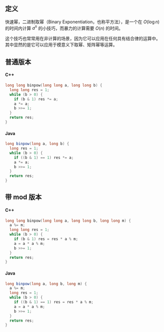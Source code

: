 ## 定义

快速幂，二进制取幂（Binary Exponentiation，也称平方法），是一个在 $O(\log n)$ 的时间内计算 $a^n$ 的小技巧，而暴力的计算需要 $O(n)$ 的时间。

这个技巧也常常用在非计算的场景，因为它可以应用在任何具有结合律的运算中。其中显然的是它可以应用于模意义下取幂、矩阵幂等运算。

## 普通版本
<!-- tabs:start -->

#### **C++**

```cpp
long long binpow(long long a, long long b) {
  long long res = 1;
  while (b > 0) {
    if (b & 1) res *= a;
    a *= a;
    b >>= 1;
  }
  return res;
}
```

#### **Java**

```java
long binpow(long a, long b) {
  long res = 1;
  while (b > 0) {
    if ((b & 1) == 1) res *= a;
    a *= a;
    b >>= 1;
  }
  return res;
}
```
<!-- tabs:end -->

## 带 mod 版本

<!-- tabs:start -->

#### **C++**

```cpp
long long binpow(long long a, long long b, long long m) {
  a %= m;
  long long res = 1;
  while (b > 0) {
    if (b & 1) res = res * a % m;
    a = a * a % m;
    b >>= 1;
  }
  return res;
}
```

#### **Java**

```java
long binpow(long a, long b, long m) {
  a %= m;
  long res = 1;
  while (b > 0) {
    if ((b & 1) == 1) res = res * a % m;
    a = a * a % m;
    b >>= 1;
  }
  return res;
}
```
<!-- tabs:end -->
